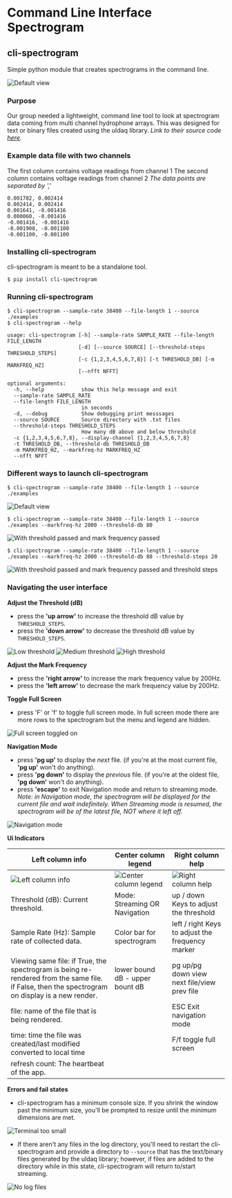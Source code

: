 # Command Line Interface Spectrogram
## cli-spectrogram
Simple python module that creates spectrograms in the command line.

![](/images/default.png?raw=true "Default view")

### Purpose
Our group needed a lightweight, command line tool to look at spectrogram data coming from multi channel hydrophone arrays. 
This was designed for text or binary files created using the uldaq library. _Link to their source code [here](https://github.com/mccdaq/uldaq)._ 

### Example data file with two channels
The first column contains voltage readings from channel 1
The second column contains voltage readings from channel 2
_The data points are separated by ','_

```
0.001782, 0.002414
0.002414, 0.002414
0.001641, -0.001416
0.000060, -0.001416
-0.001416, -0.001416
-0.001908, -0.001100
-0.001100, -0.001100
```

### Installing cli-spectrogram
cli-spectrogram is meant to be a standalone tool.
```
$ pip install cli-spectrogram 
```

### Running cli-spectrogram
```
$ cli-spectrogram --sample-rate 38400 --file-length 1 --source ./examples
$ cli-spectrogram --help

usage: cli-spectrogram [-h] --sample-rate SAMPLE_RATE --file-length FILE_LENGTH
                       [-d] [--source SOURCE] [--threshold-steps THRESHOLD_STEPS]
                       [-c {1,2,3,4,5,6,7,8}] [-t THRESHOLD_DB] [-m MARKFREQ_HZ]
                       [--nfft NFFT]

optional arguments:
  -h, --help            show this help message and exit
  --sample-rate SAMPLE_RATE
  --file-length FILE_LENGTH
                        in seconds
  -d, --debug           Show debugging print messsages
  --source SOURCE       Source directory with .txt files
  --threshold-steps THRESHOLD_STEPS
                        How many dB above and below threshold
  -c {1,2,3,4,5,6,7,8}, --display-channel {1,2,3,4,5,6,7,8}
  -t THRESHOLD_DB, --threshold-db THRESHOLD_DB
  -m MARKFREQ_HZ, --markfreq-hz MARKFREQ_HZ
  --nfft NFFT
```

### Different ways to launch cli-spectrogram
`$ cli-spectrogram --sample-rate 38400 --file-length 1 --source ./examples `

![](/images/default.png?raw=true "Default view")

`$ cli-spectrogram --sample-rate 38400 --file-length 1 --source ./examples --markfreq-hz 2000 --threshold-db 80`

![](/images/basic.png?raw=true "With threshold passed and mark frequency passed")

`$ cli-spectrogram --sample-rate 38400 --file-length 1 --source ./examples --markfreq-hz 2000 --threshold-db 80 --threshold-steps 20 `

![](/images/thresh_tolerance.png?raw=true "With threshold passed and mark frequency passed and threshold steps")


### Navigating the user interface
__Adjust the Threshold (dB)__
* press the __'up arrow'__ to increase the threshold dB value by `THRESHOLD_STEPS`.
* press the __'down arrow'__ to decrease the threshold dB value by `THRESHOLD_STEPS`.

![](/images/low_threshold.png?raw=true "Low threshold")
![](/images/medium_threshold.png?raw=true "Medium threshold")
![](/images/high_threshold.png?raw=true "High threshold")

__Adjust the Mark Frequency__
* press the __'right arrow'__ to increase the mark frequency value by 200Hz.
* press the __'left arrow'__ to decrease the mark frequency value by 200Hz.

__Toggle Full Screen__ 
* press 'F' or 'f' to toggle full screen mode. In full screen mode there are more rows to the spectrogram but the menu and legend are hidden.

![](/images/full_screen.png?raw=true "Full screen toggled on")

__Navigation Mode__ 
* press __'pg up'__ to display the _next_ file. (if you're at the most current file, __'pg up'__ won't do anything).
* press __'pg down'__ to display the _previous_ file. (if you're at the oldest file, __'pg down'__ won't do anything).
* press __'escape'__ to exit Navigation mode and return to streaming mode.
_Note: in Navigation mode, the spectrogram will be displayed for the current file and wait indefinitely. When Streaming mode is resumed, the spectrogram will be of the latest file, NOT where it left off._

![](/images/navigation_mode.png?raw=true "Navigation mode")

__Ui Indicators__

Left column info | Center column legend | Right column help
------------ | ------------- | -------------
![](/images/left_column.png?raw=true "Left column info") | ![](/images/center_column.png?raw=true "Center column legend") | ![](/images/right_column.png?raw=true "Right column help")
Threshold (dB): Current threshold. | Mode: Streaming OR Navigation | up / down Keys to adjust the threshold
Sample Rate (Hz): Sample rate of collected data. | Color bar for spectrogram | left / right Keys to adjust the frequency marker
Viewing same file: if True, the spectrogram is being re-rendered from the same file. if False, then the spectrogram on display is a new render. | lower bound dB - upper bount dB | pg up/pg down view next file/view prev file
file: name of the file that is being rendered. | | ESC Exit navigation mode
time: time the file was created/last modified converted to local time | | F/f toggle full screen
refresh count: The heartbeat of the app. | |

__Errors and fail states__

* cli-spectrogram has a minimum console size. If you shrink the window past the minimum size, you'll be prompted to resize until the minimum dimensions are met.

![](/images/too_small.png?raw=true "Terminal too small")

* If there aren't any files in the log directory, you'll need to restart the cli-spectrogram and provide a directory to `--source` that has the text/binary files generated by the uldaq library; however, if files are added to the directory while in this state, cli-spectrogram will return to/start streaming.

![](/images/no_files.png?raw=true "No log files")



